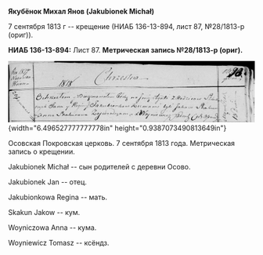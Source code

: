 **Якубёнок Михал Янов (Jakubionek Michał)**

7 сентября 1813 г -- крещение (НИАБ 136-13-894, лист 87, №28/1813-р
(ориг)).

**НИАБ 136-13-894:** Лист 87. **Метрическая запись №28/1813-р (ориг).**

![](./media/7b5f49ce3009adf95b7f958c7d6aecd5a0c8afd0.png){width="6.496527777777778in"
height="0.9387073490813649in"}

Осовская Покровская церковь. 7 сентября 1813 года. Метрическая запись о
крещении.

Jakubionek Michał -- сын родителей с деревни Осовo.

Jakubionek Jan -- отец.

Jakubionkowa Regina -- мать.

Skakun Jakow -- кум.

Woyniczowa Anna -- кума.

Woyniewicz Tomasz -- ксёндз.
